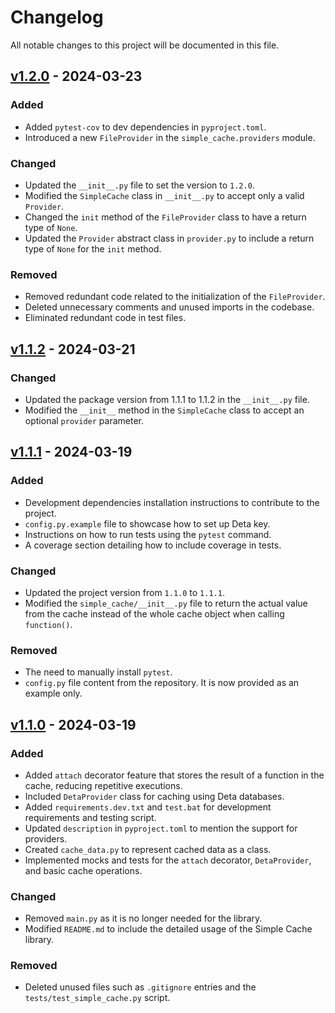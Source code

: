 # Changelog

All notable changes to this project will be documented in this file.

## [v1.2.0] - 2024-03-23

### Added

- Added `pytest-cov` to dev dependencies in `pyproject.toml`.
- Introduced a new `FileProvider` in the `simple_cache.providers` module.

### Changed

- Updated the `__init__.py` file to set the version to `1.2.0`.
- Modified the `SimpleCache` class in `__init__.py` to accept only a valid `Provider`.
- Changed the `init` method of the `FileProvider` class to have a return type of `None`.
- Updated the `Provider` abstract class in `provider.py` to include a return type of `None` for the `init` method.

### Removed

- Removed redundant code related to the initialization of the `FileProvider`.
- Deleted unnecessary comments and unused imports in the codebase.
- Eliminated redundant code in test files.

[v1.2.0]: https://github.com/AdaiasMagdiel/simple-cache/compare/v1.1.2...v1.2.0

## [v1.1.2] - 2024-03-21

### Changed

- Updated the package version from 1.1.1 to 1.1.2 in the `__init__.py` file.
- Modified the `__init__` method in the `SimpleCache` class to accept an optional `provider` parameter.

[v1.1.2]: https://github.com/AdaiasMagdiel/simple-cache/compare/v1.1.1...v1.1.2

## [v1.1.1] - 2024-03-19

### Added

- Development dependencies installation instructions to contribute to the project.
- `config.py.example` file to showcase how to set up Deta key.
- Instructions on how to run tests using the `pytest` command.
- A coverage section detailing how to include coverage in tests.

### Changed

- Updated the project version from `1.1.0` to `1.1.1`.
- Modified the `simple_cache/__init__.py` file to return the actual value from the cache instead of the whole cache object when calling `function()`.

### Removed

- The need to manually install `pytest`.
- `config.py` file content from the repository. It is now provided as an example only.

[v1.1.1]: https://github.com/AdaiasMagdiel/simple-cache/compare/v1.1.0...v1.1.1

## [v1.1.0] - 2024-03-19

### Added

- Added `attach` decorator feature that stores the result of a function in the cache, reducing repetitive executions.
- Included `DetaProvider` class for caching using Deta databases.
- Added `requirements.dev.txt` and `test.bat` for development requirements and testing script.
- Updated `description` in `pyproject.toml` to mention the support for providers.
- Created `cache_data.py` to represent cached data as a class.
- Implemented mocks and tests for the `attach` decorator, `DetaProvider`, and basic cache operations.

### Changed

- Removed `main.py` as it is no longer needed for the library.
- Modified `README.md` to include the detailed usage of the Simple Cache library.

### Removed

- Deleted unused files such as `.gitignore` entries and the `tests/test_simple_cache.py` script.

[v1.1.0]: https://github.com/AdaiasMagdiel/simple-cache/compare/v0.0.1...v1.1.0

